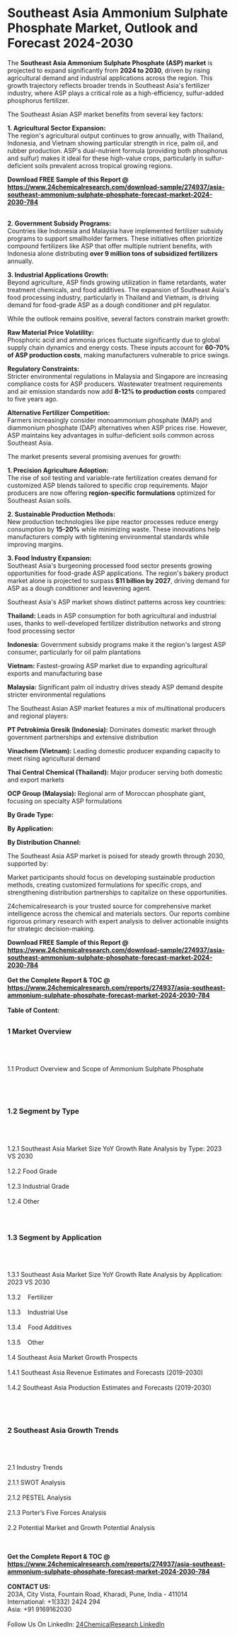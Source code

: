 <h1>Southeast Asia Ammonium Sulphate Phosphate Market, Outlook and Forecast 2024-2030</h1><p>The <strong>Southeast Asia Ammonium Sulphate Phosphate (ASP) market</strong> is projected to expand significantly from <strong>2024 to 2030</strong>, driven by rising agricultural demand and industrial applications across the region. This growth trajectory reflects broader trends in Southeast Asia's fertilizer industry, where ASP plays a critical role as a high-efficiency, sulfur-added phosphorus fertilizer.</p><p>The Southeast Asian ASP market benefits from several key factors:</p><p><strong>1. Agricultural Sector Expansion:</strong><br>
The region's agricultural output continues to grow annually, with Thailand, Indonesia, and Vietnam showing particular strength in rice, palm oil, and rubber production. ASP's dual-nutrient formula (providing both phosphorus and sulfur) makes it ideal for these high-value crops, particularly in sulfur-deficient soils prevalent across tropical growing regions.</p><div><b>Download FREE Sample of this Report @ 
            <a href="https://www.24chemicalresearch.com/download-sample/274937/asia-southeast-ammonium-sulphate-phosphate-forecast-market-2024-2030-784">
            https://www.24chemicalresearch.com/download-sample/274937/asia-southeast-ammonium-sulphate-phosphate-forecast-market-2024-2030-784</a></b></div><br><p><strong>2. Government Subsidy Programs:</strong><br>
Countries like Indonesia and Malaysia have implemented fertilizer subsidy programs to support smallholder farmers. These initiatives often prioritize compound fertilizers like ASP that offer multiple nutrient benefits, with Indonesia alone distributing <strong>over 9 million tons of subsidized fertilizers</strong> annually.</p><p><strong>3. Industrial Applications Growth:</strong><br>
Beyond agriculture, ASP finds growing utilization in flame retardants, water treatment chemicals, and food additives. The expansion of Southeast Asia's food processing industry, particularly in Thailand and Vietnam, is driving demand for food-grade ASP as a dough conditioner and pH regulator.</p><p>While the outlook remains positive, several factors constrain market growth:</p><p><strong>Raw Material Price Volatility:</strong><br>
Phosphoric acid and ammonia prices fluctuate significantly due to global supply chain dynamics and energy costs. These inputs account for <strong>60-70% of ASP production costs</strong>, making manufacturers vulnerable to price swings.</p><p><strong>Regulatory Constraints:</strong><br>
Stricter environmental regulations in Malaysia and Singapore are increasing compliance costs for ASP producers. Wastewater treatment requirements and air emission standards now add <strong>8-12% to production costs</strong> compared to five years ago.</p><p><strong>Alternative Fertilizer Competition:</strong><br>
Farmers increasingly consider monoammonium phosphate (MAP) and diammonium phosphate (DAP) alternatives when ASP prices rise. However, ASP maintains key advantages in sulfur-deficient soils common across Southeast Asia.</p><p>The market presents several promising avenues for growth:</p><p><strong>1. Precision Agriculture Adoption:</strong><br>
The rise of soil testing and variable-rate fertilization creates demand for customized ASP blends tailored to specific crop requirements. Major producers are now offering <strong>region-specific formulations</strong> optimized for Southeast Asian soils.</p><p><strong>2. Sustainable Production Methods:</strong><br>
New production technologies like pipe reactor processes reduce energy consumption by <strong>15-20%</strong> while minimizing waste. These innovations help manufacturers comply with tightening environmental standards while improving margins.</p><p><strong>3. Food Industry Expansion:</strong><br>
Southeast Asia's burgeoning processed food sector presents growing opportunities for food-grade ASP applications. The region's bakery product market alone is projected to surpass <strong>$11 billion by 2027</strong>, driving demand for ASP as a dough conditioner and leavening agent.</p><p>Southeast Asia's ASP market shows distinct patterns across key countries:</p><p><strong>Thailand:</strong> Leads in ASP consumption for both agricultural and industrial uses, thanks to well-developed fertilizer distribution networks and strong food processing sector</p><p><strong>Indonesia:</strong> Government subsidy programs make it the region's largest ASP consumer, particularly for oil palm plantations</p><p><strong>Vietnam:</strong> Fastest-growing ASP market due to expanding agricultural exports and manufacturing base</p><p><strong>Malaysia:</strong> Significant palm oil industry drives steady ASP demand despite stricter environmental regulations</p><p>The Southeast Asian ASP market features a mix of multinational producers and regional players:</p><p><strong>PT Petrokimia Gresik (Indonesia):</strong> Dominates domestic market through government partnerships and extensive distribution</p><p><strong>Vinachem (Vietnam):</strong> Leading domestic producer expanding capacity to meet rising agricultural demand</p><p><strong>Thai Central Chemical (Thailand):</strong> Major producer serving both domestic and export markets</p><p><strong>OCP Group (Malaysia):</strong> Regional arm of Moroccan phosphate giant, focusing on specialty ASP formulations</p><p><strong>By Grade Type:</strong></p><p><strong>By Application:</strong></p><p><strong>By Distribution Channel:</strong></p><p>The Southeast Asia ASP market is poised for steady growth through 2030, supported by:</p><p>Market participants should focus on developing sustainable production methods, creating customized formulations for specific crops, and strengthening distribution partnerships to capitalize on these opportunities.</p><p>24chemicalresearch is your trusted source for comprehensive market intelligence across the chemical and materials sectors. Our reports combine rigorous primary research with expert analysis to deliver actionable insights for strategic decision-making.</p><div><b>Download FREE Sample of this Report @ 
            <a href="https://www.24chemicalresearch.com/download-sample/274937/asia-southeast-ammonium-sulphate-phosphate-forecast-market-2024-2030-784">
            https://www.24chemicalresearch.com/download-sample/274937/asia-southeast-ammonium-sulphate-phosphate-forecast-market-2024-2030-784</a></b></div><br><div><b>Get the Complete Report & TOC @ 
            <a href="https://www.24chemicalresearch.com/reports/274937/asia-southeast-ammonium-sulphate-phosphate-forecast-market-2024-2030-784">
            https://www.24chemicalresearch.com/reports/274937/asia-southeast-ammonium-sulphate-phosphate-forecast-market-2024-2030-784</a></b></div><br>
            <b>Table of Content:</b><p><h2><span style="font-size:16px"><strong>1 Market Overview&nbsp;&nbsp; &nbsp;</strong></span></h2><br />
<br />
<p>1.1 Product Overview and Scope of Ammonium Sulphate Phosphate&nbsp;</p><br />
<br />
<h2><strong><span style="font-size:16px">1.2 Segment by Type&nbsp;&nbsp; &nbsp;</span></strong></h2><br />
<br />
<p>1.2.1 Southeast Asia Market Size YoY Growth Rate Analysis by Type: 2023 VS 2030&nbsp;&nbsp; &nbsp;<br /><br />
1.2.2 Food Grade&nbsp;&nbsp; &nbsp;<br /><br />
1.2.3 Industrial Grade<br /><br />
1.2.4 Other<br /><br />
<br />
<h2><span style="font-size:16px"><strong>1.3 Segment by Application&nbsp;&nbsp;</strong></span></h2><br />
<br />
<p>1.3.1 Southeast Asia Market Size YoY Growth Rate Analysis by Application: 2023 VS 2030&nbsp;&nbsp; &nbsp;<br /><br />
1.3.2&nbsp;&nbsp; &nbsp;Fertilizer<br /><br />
1.3.3&nbsp;&nbsp; &nbsp;Industrial Use<br /><br />
1.3.4&nbsp;&nbsp; &nbsp;Food Additives<br /><br />
1.3.5&nbsp;&nbsp; &nbsp;Other<br /><br />
1.4 Southeast Asia Market Growth Prospects&nbsp;&nbsp; &nbsp;<br /><br />
1.4.1 Southeast Asia Revenue Estimates and Forecasts (2019-2030)&nbsp;&nbsp; &nbsp;<br /><br />
1.4.2 Southeast Asia Production Estimates and Forecasts (2019-2030)&nbsp;&nbsp;</p><br />
<br />
<h2><span style="font-size:16px"><strong>2 Southeast Asia Growth Trends&nbsp;&nbsp; &nbsp;</strong></span></h2><br />
<br />
<p>2.1 Industry Trends&nbsp;&nbsp; &nbsp;<br /><br />
2.1.1 SWOT Analysis&nbsp;&nbsp; &nbsp;<br /><br />
2.1.2 PESTEL Analysis&nbsp;&nbsp; &nbsp;<br /><br />
2.1.3 Porter&rsquo;s Five Forces Analysis&nbsp;&nbsp; &nbsp;<br /><br />
2.2 Potential Market and Growth Potential Analysis&nbsp;&nbsp; &nbsp;</p><br />
<br />
<h</p><div><b>Get the Complete Report & TOC @ 
            <a href="https://www.24chemicalresearch.com/reports/274937/asia-southeast-ammonium-sulphate-phosphate-forecast-market-2024-2030-784">
            https://www.24chemicalresearch.com/reports/274937/asia-southeast-ammonium-sulphate-phosphate-forecast-market-2024-2030-784</a></b></div><br><b>CONTACT US:</b><br>
            203A, City Vista, Fountain Road, Kharadi, Pune, India - 411014<br>
            International: +1(332) 2424 294<br>
            Asia: +91 9169162030 <br><br>
            Follow Us On LinkedIn: <a href="https://www.linkedin.com/company/24chemicalresearch/">24ChemicalResearch LinkedIn</a>